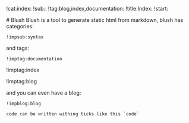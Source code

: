 !cat:index:
!sub::
!tag:blog,index,documentation:
!title:Index:
!start:
<p>
# Blush
Blush is a tool to generate static html from markdown,
blush has categories:

` !impsub:syntax `

and tags:

` !imptag:documentation `

!imptag:index

!imptag:blog

and you can even have a blog:

`!impblog:blog`

`` code can be written withing ticks like this `code` ``

</p>
